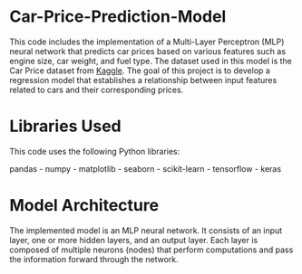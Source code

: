 # Car-Price-Prediction-Model

This code includes the implementation of a Multi-Layer Perceptron (MLP) neural network that predicts car prices based on various features such as engine size, car weight, and fuel type. The dataset used in this model is the Car Price dataset from [Kaggle](https://www.kaggle.com/datasets/hellbuoy/car-price-prediction).
The goal of this project is to develop a regression model that establishes a relationship between input features related to cars and their corresponding prices.


# Libraries Used
This code uses the following Python libraries:

pandas - numpy - matplotlib - seaborn - scikit-learn - tensorflow - keras

# Model Architecture
The implemented model is an MLP neural network. It consists of an input layer, one or more hidden layers, and an output layer. Each layer is composed of multiple neurons (nodes) that perform computations and pass the information forward through the network. 


